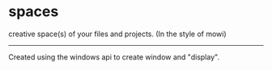 # spaces

creative space(s) of your files and projects. (In the style of mowi)

---

Created using the windows api to create window and "display".
